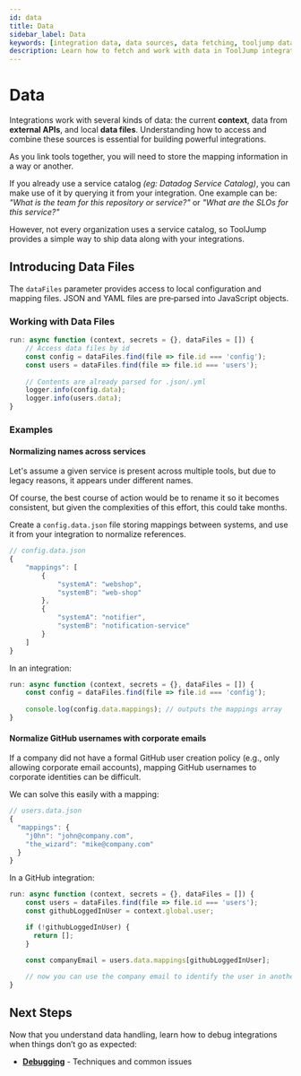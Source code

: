 ```yaml
---
id: data
title: Data
sidebar_label: Data
keywords: [integration data, data sources, data fetching, tooljump data, external data]
description: Learn how to fetch and work with data in ToolJump integrations, including API calls, data transformation, and handling external data sources.
---
```


# Data

Integrations work with several kinds of data: the current **context**, data from **external APIs**, and local **data files**. Understanding how to access and combine these sources is essential for building powerful integrations.

As you link tools together, you will need to store the mapping information in a way or another.

If you already use a service catalog *(eg: Datadog Service Catalog)*, you can make use of it by querying it from your integration. One example can be: *"What is the team for this repository or service?"* or *"What are the SLOs for this service?"*

However, not every organization uses a service catalog, so ToolJump provides a simple way to ship data along with your integrations.

## Introducing Data Files

The `dataFiles` parameter provides access to local configuration and mapping files. JSON and YAML files are pre‑parsed into JavaScript objects.

### Working with Data Files

```javascript
run: async function (context, secrets = {}, dataFiles = []) {
    // Access data files by id
    const config = dataFiles.find(file => file.id === 'config');
    const users = dataFiles.find(file => file.id === 'users');
    
    // Contents are already parsed for .json/.yml
    logger.info(config.data);
    logger.info(users.data);
}
```

### Examples

#### Normalizing names across services

Let's assume a given service is present across multiple tools, but due to legacy reasons, it appears under different names.

Of course, the best course of action would be to rename it so it becomes consistent, but given the complexities of this effort, this could take months.

Create a `config.data.json` file storing mappings between systems, and use it from your integration to normalize references.

```javascript
// config.data.json
{
    "mappings": [
        {
            "systemA": "webshop",
            "systemB": "web-shop"
        },
        {
            "systemA": "notifier",
            "systemB": "notification-service"
        }
    ]
}
```

In an integration:
```javascript
run: async function (context, secrets = {}, dataFiles = []) {
    const config = dataFiles.find(file => file.id === 'config');
    
    console.log(config.data.mappings); // outputs the mappings array
}
```

#### Normalize GitHub usernames with corporate emails

If a company did not have a formal GitHub user creation policy (e.g., only allowing corporate email accounts), mapping GitHub usernames to corporate identities can be difficult.

We can solve this easily with a mapping:

```javascript
// users.data.json
{
  "mappings": {
    "j0hn": "john@company.com",
    "the_wizard": "mike@company.com"
  }
}
```
In a GitHub integration:
```javascript
run: async function (context, secrets = {}, dataFiles = []) {
    const users = dataFiles.find(file => file.id === 'users');
    const githubLoggedInUser = context.global.user;

    if (!githubLoggedInUser) {
      return [];
    }

    const companyEmail = users.data.mappings[githubLoggedInUser];
    
    // now you can use the company email to identify the user in another tool
}
```

## Next Steps

Now that you understand data handling, learn how to debug integrations when things don’t go as expected:
- **[Debugging](./debugging.md)** - Techniques and common issues

